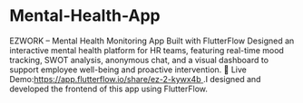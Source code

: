 # Mental-Health-App
EZWORK – Mental Health Monitoring App
Built with FlutterFlow
Designed an interactive mental health platform for HR teams, featuring real-time mood tracking, SWOT analysis, anonymous chat, and a visual dashboard to support employee well-being and proactive intervention.
🔗 Live Demo:[https://app.flutterflow.io/share/ez-2-kywx4b ](https://app.flutterflow.io/share/ez-2-kywx4b?page=Login)
.I designed and developed the frontend of this app using FlutterFlow.
